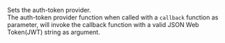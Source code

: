 Sets the auth-token provider.<br />The auth-token provider function when called with a `callback` function as parameter, will invoke the callback function with a valid JSON Web Token(JWT) string as argument.